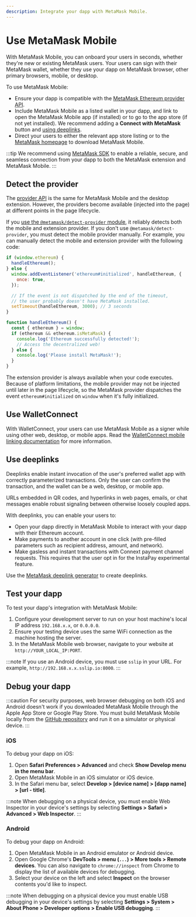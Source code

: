 ```yaml
---
description: Integrate your dapp with MetaMask Mobile.
---
```


# Use MetaMask Mobile

With MetaMask Mobile, you can onboard your users in seconds, whether they're new or existing
MetaMask users.
Your users can sign with their MetaMask wallet, whether they use your dapp on MetaMask browser,
other primary browsers, mobile, or desktop.

To use MetaMask Mobile:

- Ensure your dapp is compatible with the [MetaMask Ethereum provider API](../reference/provider-api.md).
- Include MetaMask Mobile as a listed wallet in your dapp, and link to open the MetaMask Mobile app
  (if installed) or to go to the app store (if not yet installed).
  We recommend adding a **Connect with MetaMask** button and [using deeplinks](#use-deeplinks).
- Direct your users to either the relevant app store listing or to the
  [MetaMask homepage](https://metamask.io/download.html) to download MetaMask Mobile.

:::tip
We recommend using [MetaMask SDK](use-sdk/index.md) to enable a reliable, secure,
and seamless connection from your dapp to both the MetaMask extension and MetaMask Mobile.
:::

## Detect the provider

The [provider API](../reference/provider-api.md) is the same for MetaMask Mobile and the desktop extension.
However, the providers become available (injected into the page) at different points in the page lifecycle.

If you
[use the `@metamask/detect-provider` module](../get-started/detect-metamask.md#use-metamaskdetect-provider),
it reliably detects both the mobile and extension provider.
If you don't use `@metamask/detect-provider`, you must detect the mobile provider manually.
For example, you can manually detect the mobile and extension provider with the following code:

```javascript
if (window.ethereum) {
  handleEthereum();
} else {
  window.addEventListener('ethereum#initialized', handleEthereum, {
    once: true,
  });

  // If the event is not dispatched by the end of the timeout,
  // the user probably doesn't have MetaMask installed.
  setTimeout(handleEthereum, 3000); // 3 seconds
}

function handleEthereum() {
  const { ethereum } = window;
  if (ethereum && ethereum.isMetaMask) {
    console.log('Ethereum successfully detected!');
    // Access the decentralized web!
  } else {
    console.log('Please install MetaMask!');
  }
}
```

The extension provider is always available when your code executes.
Because of platform limitations, the mobile provider may not be injected until later in the page
lifecycle, so the MetaMask provider dispatches the event `ethereum#initialized` on `window` when
it's fully initialized.

## Use WalletConnect

With WalletConnect, your users can use MetaMask Mobile as a signer while using other web, desktop,
or mobile apps.
Read the [WalletConnect mobile linking documentation](https://docs.walletconnect.org/mobile-linking)
for more information.

## Use deeplinks

Deeplinks enable instant invocation of the user's preferred wallet app with correctly parameterized
transactions.
Only the user can confirm the transaction, and the wallet can be a web, desktop, or mobile app.

URLs embedded in QR codes, and hyperlinks in web pages, emails, or chat messages enable robust
signaling between otherwise loosely coupled apps.

With deeplinks, you can enable your users to:

- Open your dapp directly in MetaMask Mobile to interact with your dapp with their Ethereum account.
- Make payments to another account in one click (with pre-filled parameters such as recipient
  address, amount, and network).
- Make gasless and instant transactions with Connext payment channel requests.
  This requires that the user opt in for the InstaPay experimental feature.

Use the [MetaMask deeplink generator](https://metamask.github.io/metamask-deeplinks/) to create deeplinks.

## Test your dapp

To test your dapp's integration with MetaMask Mobile:

1. Configure your development server to run on your host machine's local IP address `192.168.x.x`,
    or `0.0.0.0`.
1. Ensure your testing device uses the same WiFi connection as the machine hosting the server.
1. In the MetaMask Mobile web browser, navigate to your website at `http://YOUR_LOCAL_IP:PORT`.

:::note
If you use an Android device, you must use `sslip` in your URL.
For example, `http://192.168.x.x.sslip.io:8000`.
:::

## Debug your dapp

:::caution
For security purposes, web browser debugging on both iOS and Android doesn't work if you downloaded
MetaMask Mobile through the Apple App Store or Google Play Store.
You must build MetaMask Mobile locally from the [GitHub repository](https://github.com/MetaMask/metamask-mobile)
and run it on a simulator or physical device.
:::

### iOS

To debug your dapp on iOS:

1. Open **Safari Preferences > Advanced** and check **Show Develop menu in the menu bar**.
1. Open MetaMask Mobile in an iOS simulator or iOS device.
1. In the Safari menu bar, select **Develop > [device name] > [dapp name] > [url - title]**.

:::note
When debugging on a physical device, you must enable Web Inspector in your device's settings by
selecting **Settings > Safari > Advanced > Web Inspector**.
:::

### Android

To debug your dapp on Android:

1. Open MetaMask Mobile in an Android emulator or Android device.
1. Open Google Chrome's **DevTools > menu (`...`) > More tools > Remote devices**.
    You can also navigate to `chrome://inspect` from Chrome to display the list of available devices
    for debugging.
1. Select your device on the left and select **Inspect** on the browser contents you'd like to inspect.

:::note
When debugging on a physical device you must enable USB debugging in your device's settings by
selecting **Settings > System > About Phone > Developer options > Enable USB debugging**.
:::
